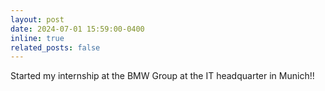 ```yaml
---
layout: post
date: 2024-07-01 15:59:00-0400
inline: true
related_posts: false
---
```


Started my internship at the BMW Group at the IT headquarter in Munich!!
